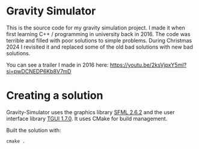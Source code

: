 ﻿# Gravity Simulator

This is the source code for my gravity simulation project. I made it when first learning C++ / programming in university back in 2016.
The code was terrible and filled with poor solutions to simple problems. During Christmas 2024 I revisited it and replaced some of the old bad solutions with new bad solutions.

You can see a trailer I made in 2016 here:
https://youtu.be/2ksVjpxY5mI?si=pwDCNEDP6Kb8V7mD

# Creating a solution

Gravity-Simulator uses the graphics library [SFML 2.6.2](http://www.sfml-dev.org/)
and the user interface library [TGUI 1.7.0](https://www.tgui.eu/). It uses CMake for build management.

Built the solution with:

    cmake .

